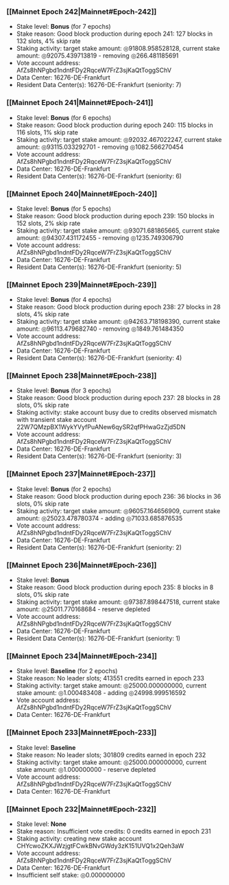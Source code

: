 ### [[Mainnet Epoch 242|Mainnet#Epoch-242]]
* Stake level: **Bonus** (for 7 epochs)
* Stake reason: Good block production during epoch 241: 127 blocks in 132 slots, 4% skip rate
* Staking activity: target stake amount: ◎91808.958528128, current stake amount: ◎92075.439713819 - removing ◎266.481185691
* Vote account address: AfZs8hNPgbd1ndntFDy2RqceW7FrZ3sjKaQtToggSChV
* Data Center: 16276-DE-Frankfurt
* Resident Data Center(s): 16276-DE-Frankfurt (seniority: 7)
### [[Mainnet Epoch 241|Mainnet#Epoch-241]]
* Stake level: **Bonus** (for 6 epochs)
* Stake reason: Good block production during epoch 240: 115 blocks in 116 slots, 1% skip rate
* Staking activity: target stake amount: ◎92032.467022247, current stake amount: ◎93115.033292701 - removing ◎1082.566270454
* Vote account address: AfZs8hNPgbd1ndntFDy2RqceW7FrZ3sjKaQtToggSChV
* Data Center: 16276-DE-Frankfurt
* Resident Data Center(s): 16276-DE-Frankfurt (seniority: 6)
### [[Mainnet Epoch 240|Mainnet#Epoch-240]]
* Stake level: **Bonus** (for 5 epochs)
* Stake reason: Good block production during epoch 239: 150 blocks in 152 slots, 2% skip rate
* Staking activity: target stake amount: ◎93071.681865665, current stake amount: ◎94307.431172455 - removing ◎1235.749306790
* Vote account address: AfZs8hNPgbd1ndntFDy2RqceW7FrZ3sjKaQtToggSChV
* Data Center: 16276-DE-Frankfurt
* Resident Data Center(s): 16276-DE-Frankfurt (seniority: 5)
### [[Mainnet Epoch 239|Mainnet#Epoch-239]]
* Stake level: **Bonus** (for 4 epochs)
* Stake reason: Good block production during epoch 238: 27 blocks in 28 slots, 4% skip rate
* Staking activity: target stake amount: ◎94263.718198390, current stake amount: ◎96113.479682740 - removing ◎1849.761484350
* Vote account address: AfZs8hNPgbd1ndntFDy2RqceW7FrZ3sjKaQtToggSChV
* Data Center: 16276-DE-Frankfurt
* Resident Data Center(s): 16276-DE-Frankfurt (seniority: 4)
### [[Mainnet Epoch 238|Mainnet#Epoch-238]]
* Stake level: **Bonus** (for 3 epochs)
* Stake reason: Good block production during epoch 237: 28 blocks in 28 slots, 0% skip rate
* Staking activity: stake account busy due to credits observed mismatch with transient stake account 22W7QMzpBX1WykYVyfPuANew6qySR2qfPHwaGzZjd5DN
* Vote account address: AfZs8hNPgbd1ndntFDy2RqceW7FrZ3sjKaQtToggSChV
* Data Center: 16276-DE-Frankfurt
* Resident Data Center(s): 16276-DE-Frankfurt (seniority: 3)
### [[Mainnet Epoch 237|Mainnet#Epoch-237]]
* Stake level: **Bonus** (for 2 epochs)
* Stake reason: Good block production during epoch 236: 36 blocks in 36 slots, 0% skip rate
* Staking activity: target stake amount: ◎96057.164656909, current stake amount: ◎25023.478780374 - adding ◎71033.685876535
* Vote account address: AfZs8hNPgbd1ndntFDy2RqceW7FrZ3sjKaQtToggSChV
* Data Center: 16276-DE-Frankfurt
* Resident Data Center(s): 16276-DE-Frankfurt (seniority: 2)
### [[Mainnet Epoch 236|Mainnet#Epoch-236]]
* Stake level: **Bonus**
* Stake reason: Good block production during epoch 235: 8 blocks in 8 slots, 0% skip rate
* Staking activity: target stake amount: ◎97387.898447518, current stake amount: ◎25011.770168684 - reserve depleted
* Vote account address: AfZs8hNPgbd1ndntFDy2RqceW7FrZ3sjKaQtToggSChV
* Data Center: 16276-DE-Frankfurt
* Resident Data Center(s): 16276-DE-Frankfurt (seniority: 1)
### [[Mainnet Epoch 234|Mainnet#Epoch-234]]
* Stake level: **Baseline** (for 2 epochs)
* Stake reason: No leader slots; 413551 credits earned in epoch 233
* Staking activity: target stake amount: ◎25000.000000000, current stake amount: ◎1.000483408 - adding ◎24998.999516592
* Vote account address: AfZs8hNPgbd1ndntFDy2RqceW7FrZ3sjKaQtToggSChV
* Data Center: 16276-DE-Frankfurt
### [[Mainnet Epoch 233|Mainnet#Epoch-233]]
* Stake level: **Baseline**
* Stake reason: No leader slots; 301809 credits earned in epoch 232
* Staking activity: target stake amount: ◎25000.000000000, current stake amount: ◎1.000000000 - reserve depleted
* Vote account address: AfZs8hNPgbd1ndntFDy2RqceW7FrZ3sjKaQtToggSChV
* Data Center: 16276-DE-Frankfurt
### [[Mainnet Epoch 232|Mainnet#Epoch-232]]
* Stake level: **None**
* Stake reason: Insufficient vote credits: 0 credits earned in epoch 231
* Staking activity: creating new stake account CHYcwoZKXJWzjgtFCwkBNvGWdy3zK151UVQ1x2Qeh3aW
* Vote account address: AfZs8hNPgbd1ndntFDy2RqceW7FrZ3sjKaQtToggSChV
* Data Center: 16276-DE-Frankfurt
* Insufficient self stake: ◎0.000000000